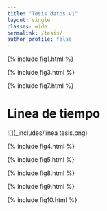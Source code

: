 ```yaml
---
title: "Tesis datos v1"
layout: single
classes: wide
permalink: /tesis/
author_profile: false
---
```

  
  
{% include fig1.html %}  

{% include fig3.html %}  

{% include fig7.html %}  
# Linea de tiempo  
![](_includes/linea tesis.png)  


{% include fig4.html %}  

{% include fig5.html %}  

{% include fig8.html %}  

{% include fig9.html %}  

{% include fig10.html %}  